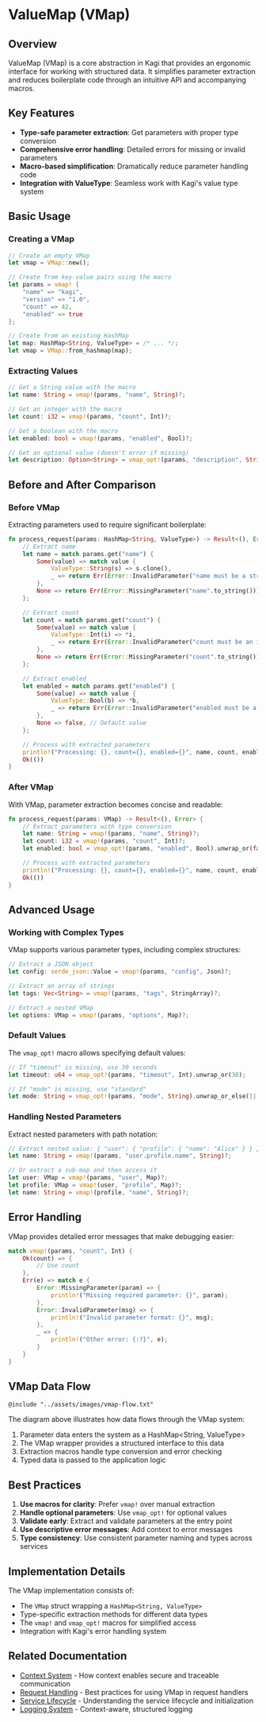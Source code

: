 # ValueMap (VMap)

## Overview

ValueMap (VMap) is a core abstraction in Kagi that provides an ergonomic interface for working with structured data. It simplifies parameter extraction and reduces boilerplate code through an intuitive API and accompanying macros.

## Key Features

- **Type-safe parameter extraction**: Get parameters with proper type conversion
- **Comprehensive error handling**: Detailed errors for missing or invalid parameters
- **Macro-based simplification**: Dramatically reduce parameter handling code
- **Integration with ValueType**: Seamless work with Kagi's value type system

## Basic Usage

### Creating a VMap

```rust
// Create an empty VMap
let vmap = VMap::new();

// Create from key-value pairs using the macro
let params = vmap! {
    "name" => "kagi",
    "version" => "1.0",
    "count" => 42,
    "enabled" => true
};

// Create from an existing HashMap
let map: HashMap<String, ValueType> = /* ... */;
let vmap = VMap::from_hashmap(map);
```

### Extracting Values

```rust
// Get a String value with the macro
let name: String = vmap!(params, "name", String)?;

// Get an integer with the macro
let count: i32 = vmap!(params, "count", Int)?;

// Get a boolean with the macro
let enabled: bool = vmap!(params, "enabled", Bool)?;

// Get an optional value (doesn't error if missing)
let description: Option<String> = vmap_opt!(params, "description", String);
```

## Before and After Comparison

### Before VMap

Extracting parameters used to require significant boilerplate:

```rust
fn process_request(params: HashMap<String, ValueType>) -> Result<(), Error> {
    // Extract name
    let name = match params.get("name") {
        Some(value) => match value {
            ValueType::String(s) => s.clone(),
            _ => return Err(Error::InvalidParameter("name must be a string".to_string())),
        },
        None => return Err(Error::MissingParameter("name".to_string())),
    };

    // Extract count
    let count = match params.get("count") {
        Some(value) => match value {
            ValueType::Int(i) => *i,
            _ => return Err(Error::InvalidParameter("count must be an integer".to_string())),
        },
        None => return Err(Error::MissingParameter("count".to_string())),
    };

    // Extract enabled
    let enabled = match params.get("enabled") {
        Some(value) => match value {
            ValueType::Bool(b) => *b,
            _ => return Err(Error::InvalidParameter("enabled must be a boolean".to_string())),
        },
        None => false, // Default value
    };

    // Process with extracted parameters
    println!("Processing: {}, count={}, enabled={}", name, count, enabled);
    Ok(())
}
```

### After VMap

With VMap, parameter extraction becomes concise and readable:

```rust
fn process_request(params: VMap) -> Result<(), Error> {
    // Extract parameters with type conversion
    let name: String = vmap!(params, "name", String)?;
    let count: i32 = vmap!(params, "count", Int)?;
    let enabled: bool = vmap_opt!(params, "enabled", Bool).unwrap_or(false);

    // Process with extracted parameters
    println!("Processing: {}, count={}, enabled={}", name, count, enabled);
    Ok(())
}
```

## Advanced Usage

### Working with Complex Types

VMap supports various parameter types, including complex structures:

```rust
// Extract a JSON object
let config: serde_json::Value = vmap!(params, "config", Json)?;

// Extract an array of strings
let tags: Vec<String> = vmap!(params, "tags", StringArray)?;

// Extract a nested VMap
let options: VMap = vmap!(params, "options", Map)?;
```

### Default Values

The `vmap_opt!` macro allows specifying default values:

```rust
// If "timeout" is missing, use 30 seconds
let timeout: u64 = vmap_opt!(params, "timeout", Int).unwrap_or(30);

// If "mode" is missing, use "standard"
let mode: String = vmap_opt!(params, "mode", String).unwrap_or_else(|| "standard".to_string());
```

### Handling Nested Parameters

Extract nested parameters with path notation:

```rust
// Extract nested value: { "user": { "profile": { "name": "Alice" } } }
let name: String = vmap!(params, "user.profile.name", String)?;

// Or extract a sub-map and then access it
let user: VMap = vmap!(params, "user", Map)?;
let profile: VMap = vmap!(user, "profile", Map)?;
let name: String = vmap!(profile, "name", String)?;
```

## Error Handling

VMap provides detailed error messages that make debugging easier:

```rust
match vmap!(params, "count", Int) {
    Ok(count) => {
        // Use count
    },
    Err(e) => match e {
        Error::MissingParameter(param) => {
            println!("Missing required parameter: {}", param);
        },
        Error::InvalidParameter(msg) => {
            println!("Invalid parameter format: {}", msg);
        },
        _ => {
            println!("Other error: {:?}", e);
        }
    }
}
```

## VMap Data Flow

```mermaid
@include "../assets/images/vmap-flow.txt"
```

The diagram above illustrates how data flows through the VMap system:

1. Parameter data enters the system as a HashMap<String, ValueType>
2. The VMap wrapper provides a structured interface to this data
3. Extraction macros handle type conversion and error checking
4. Typed data is passed to the application logic

## Best Practices

1. **Use macros for clarity**: Prefer `vmap!` over manual extraction
2. **Handle optional parameters**: Use `vmap_opt!` for optional values
3. **Validate early**: Extract and validate parameters at the entry point
4. **Use descriptive error messages**: Add context to error messages
5. **Type consistency**: Use consistent parameter naming and types across services

## Implementation Details

The VMap implementation consists of:

- The `VMap` struct wrapping a `HashMap<String, ValueType>`
- Type-specific extraction methods for different data types
- The `vmap!` and `vmap_opt!` macros for simplified access
- Integration with Kagi's error handling system 

## Related Documentation

- [Context System](context.md) - How context enables secure and traceable communication
- [Request Handling](request_handling.md) - Best practices for using VMap in request handlers
- [Service Lifecycle](lifecycle.md) - Understanding the service lifecycle and initialization
- [Logging System](logging.md) - Context-aware, structured logging 
